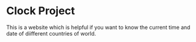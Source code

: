 # Clock Project
 This is a website which is helpful if you want to know the current time and date of diifferent countries of world.
